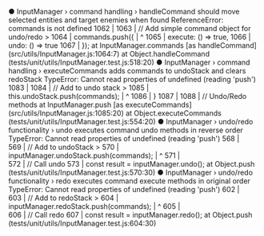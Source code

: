 ● InputManager › command handling › handleCommand should move selected entities and target enemies when found
    ReferenceError: commands is not defined
      1062 |
      1063 |       // Add simple command object for undo/redo
    > 1064 |       commands.push({
           |       ^
      1065 |         execute: () => true,
      1066 |         undo: () => true
      1067 |       });
      at InputManager.commands [as handleCommand] (src/utils/InputManager.js:1064:7)
      at Object.handleCommand (tests/unit/utils/InputManager.test.js:518:20)
  ● InputManager › command handling › executeCommands adds commands to undoStack and clears redoStack
    TypeError: Cannot read properties of undefined (reading 'push')
      1083 |
      1084 |     // Add to undo stack
    > 1085 |     this.undoStack.push(commands);
           |                    ^
      1086 |   }
      1087 |
      1088 |   // Undo/Redo methods
      at InputManager.push [as executeCommands] (src/utils/InputManager.js:1085:20)
      at Object.executeCommands (tests/unit/utils/InputManager.test.js:554:20)
  ● InputManager › undo/redo functionality › undo executes command undo methods in reverse order
    TypeError: Cannot read properties of undefined (reading 'push')
      568 |       
      569 |       // Add to undoStack
    > 570 |       inputManager.undoStack.push(commands);
          |                              ^
      571 |       
      572 |       // Call undo
      573 |       const result = inputManager.undo();
      at Object.push (tests/unit/utils/InputManager.test.js:570:30)
  ● InputManager › undo/redo functionality › redo executes command execute methods in original order
    TypeError: Cannot read properties of undefined (reading 'push')
      602 |       
      603 |       // Add to redoStack
    > 604 |       inputManager.redoStack.push(commands);
          |                              ^
      605 |       
      606 |       // Call redo
      607 |       const result = inputManager.redo();
      at Object.push (tests/unit/utils/InputManager.test.js:604:30)